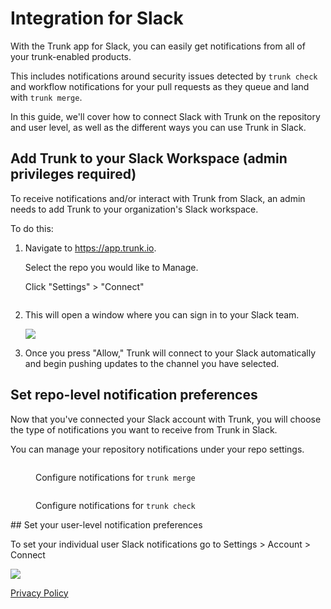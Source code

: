 # Integration for Slack

With the Trunk app for Slack, you can easily get notifications from all of your trunk-enabled products.

This includes notifications around security issues detected by `trunk check` and workflow notifications for your pull requests as they queue and land with `trunk merge`.

In this guide, we'll cover how to connect Slack with Trunk on the repository and user level, as well as the different ways you can use Trunk in Slack.

## Add Trunk to your Slack Workspace (admin privileges required)

To receive notifications and/or interact with Trunk from Slack, an admin needs to add Trunk to your organization's Slack workspace.

To do this:

1. Navigate to <https://app.trunk.io>.

   Select the repo you would like to Manage.

   Click "Settings" > "Connect" <figure><img src="https://files.readme.io/14d4355-image.png" alt=""></figure>

2. This will open a window where you can sign in to your Slack team.

   ![ ](https://682515401-files.gitbook.io/~/files/v0/b/gitbook-x-prod.appspot.com/o/spaces%2F61Ep9MrYBkJa0Yq3zS1s%2Fuploads%2Fgit-blob-707bb1be7467af36b946d612cc9a006ef6c9fe92%2FPermissinoPage.png?alt=media)

3. Once you press "Allow," Trunk will connect to your Slack automatically and begin pushing updates to the channel you have selected.

## Set repo-level notification preferences

Now that you've connected your Slack account with Trunk, you will choose the type of notifications you want to receive from Trunk in Slack.

You can manage your repository notifications under your repo settings.

<figure><img src="https://682515401-files.gitbook.io/~/files/v0/b/gitbook-x-prod.appspot.com/o/spaces%2F61Ep9MrYBkJa0Yq3zS1s%2Fuploads%2Fgit-blob-4854ce3bdfd1333322d1d7f02e08e6b0fd0a2bd7%2FMergeOptions.png?alt=media" alt=""><figcaption><p>Configure notifications for <code>trunk merge</code></p></figcaption></figure>
<figure><img src="https://682515401-files.gitbook.io/~/files/v0/b/gitbook-x-prod.appspot.com/o/spaces%2F61Ep9MrYBkJa0Yq3zS1s%2Fuploads%2Fgit-blob-a8303b41607a3dbc4e728fe99163800a2b87800e%2FCheckOptions.png?alt=media" alt=""><figcaption><p>Configure notifications for <code>trunk check</code></p></figcaption></figure>
## Set your user-level notification preferences

To set your individual user Slack notifications go to Settings > Account > Connect

![ ](https://files.readme.io/3491658-SCR-20230605-efb-2.png)

[Privacy Policy](https://trunk.io/privacy)
